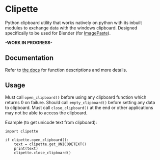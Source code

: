 # Clipette
Python clipboard utility that works natively on python with its inbuilt modules to exchange data with the windows clipboard. Designed specifically to be used for Blender (for [ImagePaste](https://github.com/Yeetus3141/ImagePaste)).

**-WORK IN PROGRESS-**

## Documentation
Refer to [the docs](https://b-init.github.io/clipette/) for function descriptions and more details.

## Usage
Must call `open_clipboard()` before using any clipboard function which returns 0 on failure.
Should call `empty_clipboard()` before setting any data to clipboard.
Must call `close_clipboard()` at the end or other applications may not be able to access the clipboard.

Example (to get unicode text from clipboard):
```
import clipette

if clipette.open_clipboard():
    text = clipette.get_UNICODETEXT()
    print(text)
    clipette.close_clipboard()
```
